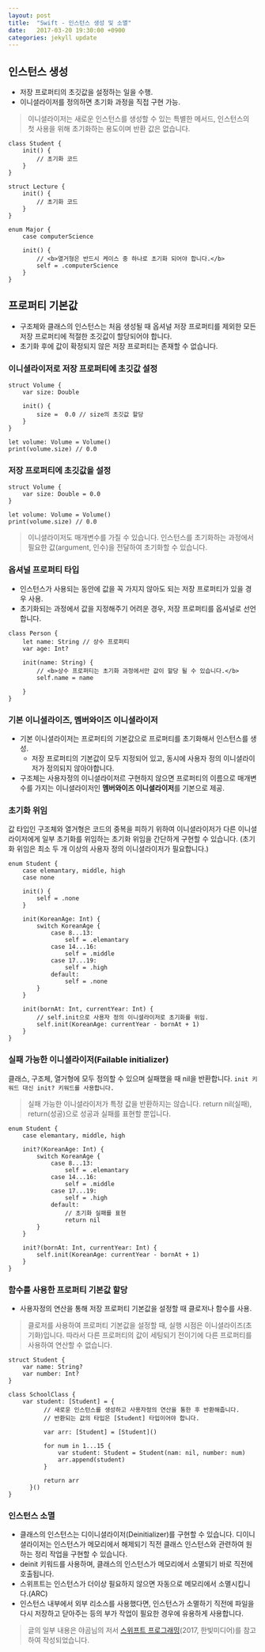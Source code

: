 ```yaml
---
layout: post
title:  "Swift - 인스턴스 생성 및 소멸"
date:   2017-03-20 19:30:00 +0900
categories: jekyll update
---
```


## 인스턴스 생성
* 저장 프로퍼티의 초깃값을 설정하는 일을 수행.
* 이니셜라이저를 정의하면 초기화 과정을 직접 구현 가능.
 > 이니셜라이저는 새로운 인스턴스를 생성할 수 있는 특별한 메서드, 인스턴스의 첫 사용을 위해 초기화하는 용도이며 반환 값은 없습니다.

```
class Student {
    init() {
        // 초기화 코드
    }
}

struct Lecture {
    init() {
        // 초기화 코드
    }
}

enum Major {
    case computerScience

    init() {
        // <b>열거형은 반드시 케이스 중 하나로 초기화 되어야 합니다.</b>
        self = .computerScience
    }
}
```


## 프로퍼티 기본값
* 구조체와 클래스의 인스턴스는 처음 생성될 때 옵셔널 저장 프로퍼티를 제외한 모든 저장 프로퍼티에 적절한 초깃값이 할당되어야 합니다.
* 초기화 후에 값이 확정되지 않은 저장 프로퍼티는 존재할 수 없습니다.


### 이니셜라이저로 저장 프로퍼티에 초깃값 설정
```
struct Volume {
    var size: Double

    init() {
        size =  0.0 // size의 초깃값 할당
    }
}

let volume: Volume = Volume()
print(volume.size) // 0.0
```

###  저장 프로퍼티에 초깃값을 설정
```
struct Volume {
    var size: Double = 0.0
}

let volume: Volume = Volume()
print(volume.size) // 0.0
```

> 이니셜라이저도 매개변수를 가질 수 있습니다. 인스턴스를 초기화하는 과정에서 필요한 값(argument, 인수)을 전달하여 초기화할 수 있습니다.

### 옵셔널 프로퍼티 타입
* 인스턴스가 사용되는 동안에 값을 꼭 가지지 않아도 되는 저장 프로퍼티가 있을 경우 사용.
* 초기화되는 과정에서 값을 지정해주기 어려운 경우, 저장 프로퍼티를 옵셔널로 선언합니다.

```
class Person {
    let name: String // 상수 프로퍼티
    var age: Int?

    init(name: String) {
        // <b>상수 프로퍼티는 초기화 과정에서만 값이 할당 될 수 있습니다.</b>
        self.name = name

    }
}
```

### 기본 이니셜라이즈, 멤버와이즈 이니셜라이저
* 기본 이니셜라이저는 프로퍼티의 기본값으로 프로퍼티를 초기화해서 인스턴스를 생성.
  * 저장 프로퍼티의 기본값이 모두 지정되어 있고, 동시에 사용자 정의 이니셜라이저가 정의되지 않아야합니다.
* 구조체는 사용자정의 이니셜라이저르 구현하지 않으면 프로퍼티의 이름으로 매개변수를 가지는 이니셜라이저인 <b>멤버와이즈 이니셜라이저</b>를 기본으로 제공.

### 초기화 위임
값 타입인 구조체와 열거형은 코드의 중복을 피하기 위하여 이니셜라이저가 다른 이니셜라이저에게 일부 초기화를 위임하는 초기화 위임을 간단하게 구현할 수 있습니다.
(초기화 위임은 최소 두 개 이상의 사용자 정의 이니셜라이저가 필요합니다.)
```
enum Student {
    case elemantary, middle, high
    case none

    init() {
        self = .none
    }

    init(KoreanAge: Int) {
        switch KoreanAge {
            case 8...13:
                self = .elemantary
            case 14...16:
                self = .middle
            case 17...19:
                self = .high
            default:
                self = .none
        }
    }

    init(bornAt: Int, currentYear: Int) {
        // self.init으로 사용자 정의 이니셜라이저로 초기화를 위임.
        self.init(KoreanAge: currentYear - bornAt + 1)
    }
}
```

### 실패 가능한 이니셜라이저(Failable initializer)
클래스, 구조체, 열거형에 모두 정의할 수 있으며 실패했을 때 nil을 반환합니다. `init 키워드 대신 init? 키워드를 사용합니다.`
> 실패 가능한 이니셜라이저가 특정 값을 반환하지는 않습니다. return nil(실패), return(성공)으로 성공과 실패를 표현할 뿐입니다.

```
enum Student {
    case elemantary, middle, high

    init?(KoreanAge: Int) {
        switch KoreanAge {
            case 8...13:
                self = .elemantary
            case 14...16:
                self = .middle
            case 17...19:
                self = .high
            default:
                // 초기화 실패를 표현
                return nil
        }
    }

    init?(bornAt: Int, currentYear: Int) {
        self.init(KoreanAge: currentYear - bornAt + 1)
    }
}
```

### 함수를 사용한 프로퍼티 기본값 할당
* 사용자정의 연산을 통해 저장 프로퍼티 기본값을 설정할 때 클로저나 함수를 사용.
> 클로저를 사용하여 프로퍼티 기본값을 설정할 때, 실행 시점은 이니셜라이즈(초기화)입니다. 따라서 다른 프로퍼티의 값이 세팅되기 전이기에 다른 프로퍼티를 사용하여 연산할 수 없습니다.

```
struct Student {
    var name: String?
    var number: Int?
}

class SchoolClass {
    var student: [Student] = {
          // 새로운 인스턴스를 생성하고 사용자정의 연산을 통한 후 반환해줍니다.
          // 반환되는 값의 타입은 [Student] 타입이어야 합니다.

          var arr: [Student] = [Student]()

          for num in 1...15 {
              var student: Student = Student(nam: nil, number: num)
              arr.append(student)
          }

          return arr
      }()
}

```

### 인스턴스 소멸
* 클래스의 인스턴스는 디이니셜라이저(Deinitializer)를 구현할 수 있습니다. 디이니셜라이저는 인스턴스가 메모리에서 해제되기 직전 클래스 인스턴스와 관련하여 원하는 정리 작업을 구현할 수 있습니다.
* deinit 키워드를 사용하며, 클래스의 인스턴스가 메모리에서 소멸되기 바로 직전에 호출됩니다.
* 스위프트는 인스턴스가 더이상 필요하지 않으면 자동으로 메모리에서 소멸시킵니다.(ARC)
* 인스턴스 내부에서 외부 리소스를 사용했다면, 인스턴스가 소멸하기 직전에 파일을 다시 저장하고 닫아주는 등의 부가 작업이 필요한 경우에 유용하게 사용합니다.



> 글의 일부 내용은 야곰님의 저서 [스위프트 프로그래밍][Swift-programming](2017, 한빛미디어)를 참고하여 작성되었습니다.

[Swift-programming]: http://book.naver.com/bookdb/book_detail.nhn?bid=11445773
